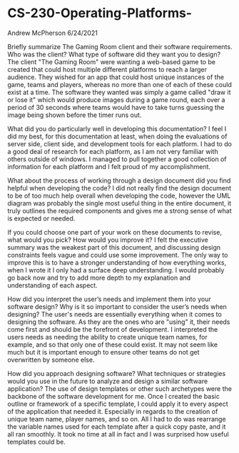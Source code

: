 # CS-230-Operating-Platforms-
Andrew McPherson
6/24/2021

Briefly summarize The Gaming Room client and their software requirements. Who was the client? What type of software did they want you to design?
The client "The Gaming Room" were wanting a web-based game to be created that could host multiple different platforms to reach a larger audience. They wished for an app that could host unique instances of the game, teams and players, whereas no more than one of each of these could exist at a time. The software they wanted was simply a game called "draw it or lose it" which would produce images during a game round, each over a period of 30 seconds where teams would have to take turns guessing the image being shown before the timer runs out.

What did you do particularly well in developing this documentation?
I feel I did my best, for this documentation at least, when doing the evaluations of server side, client side, and development tools for each platform. I had to do a good deal of research for each platform, as I am not very familiar with others outside of windows. I managed to pull together a good collection of information for each platform and I felt proud of my accomplishment.

What about the process of working through a design document did you find helpful when developing the code?
I did not really find the design document to be of too much help overall when developing the code, however the UML diagram was probably the single most useful thing in the entire document, it truly outlines the required components and gives me a strong sense of what is expected or needed.

If you could choose one part of your work on these documents to revise, what would you pick? How would you improve it?
I felt the executive summary was the weakest part of this document, and discussing design constraints feels vague and could use some improvement. The only way to improve this is to have a stronger understanding of how everything works, when I wrote it I only had a surface deep understanding. I would probably go back now and try to add more depth to my explanation and understanding of each aspect.

How did you interpret the user’s needs and implement them into your software design? Why is it so important to consider the user’s needs when designing?
The user's needs are essentially everything when it comes to designing the software. As they are the ones who are "using" it, their needs come first and should be the forefront of development. I interpreted the users needs as needing the ability to create unique team names, for example, and so that only one of these could exist. It may not seem like much but it is important enough to ensure other teams do not get overwritten by someone else.

How did you approach designing software? What techniques or strategies would you use in the future to analyze and design a similar software application?
The use of design templates or other such archetypes were the backbone of the software development for me. Once I created the basic outline or framework of a specific template, I could apply it to every aspect of the application that needed it. Especially in regards to the creation of unique team name, player names, and so on. All I had to do was rearrange the variable names used for each template after a quick copy paste, and it all ran smoothly. It took no time at all in fact and I was surprised how useful templates could be.
